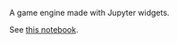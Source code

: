 A game engine made with Jupyter widgets.

See [this notebook](https://github.com/quantumjim/jupyter-widget-game-engine/blob/master/jupyter_widget_game.ipynb).
